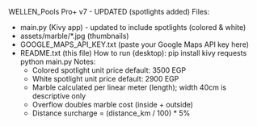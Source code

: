 WELLEN_Pools Pro+ v7 - UPDATED (spotlights added)
Files:
- main.py (Kivy app) - updated to include spotlights (colored & white)
- assets/marble/*.jpg (thumbnails)
- GOOGLE_MAPS_API_KEY.txt (paste your Google Maps API key here)
- README.txt (this file)
How to run (desktop):
  pip install kivy requests
  python main.py
Notes:
  - Colored spotlight unit price default: 3500 EGP
  - White spotlight unit price default: 2900 EGP
  - Marble calculated per linear meter (length); width 40cm is descriptive only
  - Overflow doubles marble cost (inside + outside)
  - Distance surcharge = (distance_km / 100) * 5%
